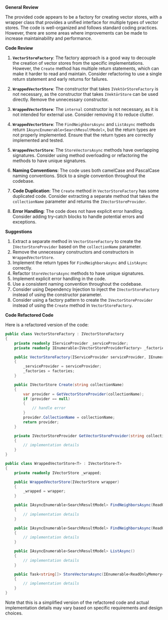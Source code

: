 **General Review**

The provided code appears to be a factory for creating vector stores, with a wrapper class that provides a unified interface for multiple types of vector stores. The code is well-organized and follows standard coding practices. However, there are some areas where improvements can be made to increase maintainability and performance.

**Code Review**

1. **`VectorStoreFactory`**: The factory approach is a good way to decouple the creation of vector stores from the specific implementations. However, the `Create` method has multiple return statements, which can make it harder to read and maintain. Consider refactoring to use a single return statement and early returns for failures.

2. **`WrappedVectorStore`**: The constructor that takes `IVektörStoreFactory` is not necessary, as the constructor that takes `IVektörStore` can be used directly. Remove the unnecessary constructor.

3. **`WrappedVectorStore`**: The `internal` constructor is not necessary, as it is not intended for external use. Consider removing it to reduce clutter.

4. **`WrappedVectorStore`**: The `FindNeighborsAsync` and `ListAsync` methods return `IAsyncEnumerable<SearchResultModel>`, but the return types are not properly implemented. Ensure that the return types are correctly implemented and tested.

5. **`WrappedVectorStore`**: The `StoreVectorsAsync` methods have overlapping signatures. Consider using method overloading or refactoring the methods to have unique signatures.

6. **Naming Conventions**: The code uses both camelCase and PascalCase naming conventions. Stick to a single convention throughout the codebase.

7. **Code Duplication**: The `Create` method in `VectorStoreFactory` has some duplicated code. Consider extracting a separate method that takes the `collectionName` parameter and returns the `IVectorStoreProvider`.

8. **Error Handling**: The code does not have explicit error handling. Consider adding try-catch blocks to handle potential errors and exceptions.

**Suggestions**

1. Extract a separate method in `VectorStoreFactory` to create the `IVectorStoreProvider` based on the `collectionName` parameter.
2. Remove the unnecessary constructors and constructors in `WrappedVectorStore`.
3. Implement the return types for `FindNeighborsAsync` and `ListAsync` correctly.
4. Refactor `StoreVectorsAsync` methods to have unique signatures.
5. Implement explicit error handling in the code.
6. Use a consistent naming convention throughout the codebase.
7. Consider using Dependency Injection to inject the `IVectorStoreFactory` instead of using the constructor parameter.
8. Consider using a factory pattern to create the `IVectorStoreProvider` instead of using the `Create` method in `VectorStoreFactory`.

**Code Refactored Code**

Here is a refactored version of the code:
```csharp
public class VectorStoreFactory : IVectorStoreFactory
{
    private readonly IServiceProvider _serviceProvider;
    private readonly IEnumerable<IVectorStoreProviderFactory> _factories;

    public VectorStoreFactory(IServiceProvider serviceProvider, IEnumerable<IVectorStoreProviderFactory> factories)
    {
        _serviceProvider = serviceProvider;
        _factories = factories;
    }

    public IVectorStore Create(string collectionName)
    {
        var provider = GetVectorStoreProvider(collectionName);
        if (provider == null)
        {
            // handle error
        }
        provider.CollectionName = collectionName;
        return provider;
    }

    private IVectorStoreProvider GetVectorStoreProvider(string collectionName)
    {
        // implementation details
    }
}

public class WrappedVectorStore<T> : IVectorStore<T>
{
    private readonly IVectorStore _wrapped;

    public WrappedVectorStore(IVectorStore wrapper)
    {
        _wrapped = wrapper;
    }

    public IAsyncEnumerable<SearchResultModel> FindNeighborsAsync(ReadOnlyMemory<float> find)
    {
        // implementation details
    }

    public IAsyncEnumerable<SearchResultModel> FindNeighborsAsync(ReadOnlyMemory<float> find, string groupBy)
    {
        // implementation details
    }

    public IAsyncEnumerable<SearchResultModel> ListAsync()
    {
        // implementation details
    }

    public Task<string[]> StoreVectorsAsync(IEnumerable<ReadOnlyMemory<float>> embeddings, Dictionary<string, object> metadata)
    {
        // implementation details
    }
}
```
Note that this is a simplified version of the refactored code and actual implementation details may vary based on specific requirements and design choices.